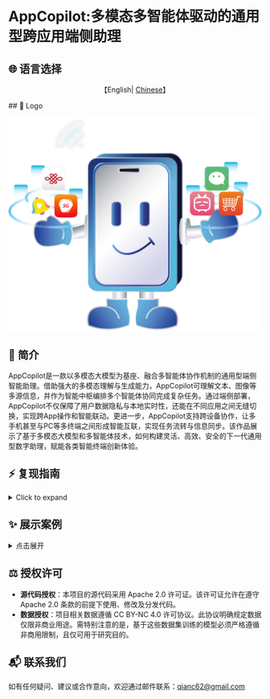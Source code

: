 # AppCopilot:多模态多智能体驱动的通用型跨应用端侧助理

## 🌐 语言选择

<p align="center">
    【English| <a href="readme/README-Chinese.md">Chinese</a>】
</p>
## 🎨 Logo

![Emulator Demo](images/logo.png)

## 📖 简介

AppCopilot是一款以多模态大模型为基座、融合多智能体协作机制的通用型端侧智能助理。借助强大的多模态理解与生成能力，AppCopilot可理解文本、图像等多源信息，并作为智能中枢编排多个智能体协同完成复杂任务。通过端侧部署，AppCopilot不仅保障了用户数据隐私与本地实时性，还能在不同应用之间无缝切换，实现跨App操作和智能联动。更进一步，AppCopilot支持跨设备协作，让多手机甚至与PC等多终端之间形成智能互联，实现任务流转与信息同步。该作品展示了基于多模态大模型和多智能体技术，如何构建灵活、高效、安全的下一代通用型数字助理，赋能各类智能终端创新体验。

## ⚡️ 复现指南

<details>
<summary>Click to expand</summary>

### AppCopilot本地运行
本节主要介绍如何通过API连接服务器上已经训好的模型，在本地运行 AppCopilot。

#### 本地环境基本要求
| 依赖项 | 具体要求 |
| --- | --- |
| 操作系统 | 支持 Android Studio 运行的操作系统 |
| 软件 | 安装 Android Studio |
| Python 环境 | 安装 Python 环境，建议安装版本号为 3.12 的 Python 版本 |
| 网络 | 关闭本地 VPN，确保服务器端 vllm api 的正常连接 |

###### 安装 Android Studio
Android Studio是一个为 Android 平台开发程序的集成开发环境。可通过其官网 <https://developer.android.com/studio> 下载。

#### 服务器环境基本要求
| 依赖项 | 具体要求 |
| --- | --- |
| 操作系统 | 支持 Conda 和 vLLM 运行的操作系统 |
| 软件 | 安装 Conda 并创建 vLLM 环境、安装 vLLM 相关依赖 |

###### Conda 安装
Conda是一个开源的跨平台包管理器和环境管理器，它能够帮助用户快速安装、运行和管理包含多种语言的软件包及其依赖项。可以通过其官网<https://anaconda.org/anaconda/conda> 下载。

安装好 Conda 后，配置 Python 虚拟环境，推荐 Python 版本号为 3.10。

```bash
conda create --name vllm_env python=3.10
```

###### vLLM 安装
vLLM(<https://docs.vllm.ai/en/latest/>)是一个用于大语言模型推理和服务的开源高性能库，以更低的成本和更高的效率，为生成式AI应用提供更快的响应。 此处需要配置 vLLM 相关环境依赖，使用如下命令安装版本为 0.9.1 的vLLM：
```bash
pip install vllm==0.9.1
```

###### 其余配置

想要本地通过API连接服务器运行AppCopilot，服务器环境其余配置要求如下代码块

```bash
pip install git+https://github.com/huggingface/transformers@f3f6c86582611976e72be054675e2bf0abb5f775
pip install accelerate
pip install qwen-vl-utils
pip install openai
git clone https://huggingface.co/Qwen/Qwen-VL-7B
```

#### 代码克隆

首先，从远程克隆文件夹到本地，并添加相关文件。

```bash
mkdir AppCopilot
cd AppCopilot
git clone https://github.com/GUIAgents-Dev/GUI-Android.git .
```
为了提升智能体在安卓手机上的操作能力，本项目还需安装 YADB 工具以增强原生 ADB（Android Debug Bridge）功能。它解决了 ADB 在文本输入、截屏和 UI 布局提取等方面的局限性，提供了更高效、更精确的操作。在当前目录下执行命令：

```bash
git clone https://github.com/ysbing/YADB.git ./YADB 
```

#### 本地配置系统环境变量
##### 配置 adb 环境变量
- **Windows 系统 adb 环境变量配置**：在 Windows 系统中，右键点击【此电脑】，选择【属性】，点击【高级系统设置】，在弹出的窗口中点击【环境变量】，在系统变量中点击【新建】，输入变量名：adb，变量值添加 adb 所在的目录路径（例如：C:\Android\Sdk\platform-tools），接着在系统变量中找到 Path，向其中添加刚刚添加的 adb 环境。双击 Path ，点击【新建】输入 【%adb%】。
- **macOS/Linux 系统 adb 环境变量配置**：在 Linux 或 macOS 系统中，编辑 `source ~/.bashrc` 或 `source ~/.bash_profile`文件, 在文件末尾添加 adb 路径： `/Users/user/Android/Sdk/platform-tools`，保存文件后，执行 `source ~/.bashrc`或 `source ~/.bash_profile`使配置生效。

完成以上配置后，在命令行输入 `adb version`，若能正确输出 adb 版本号等相关信息，即代表配置成功。

##### 配置 emulator 环境变量

配置方法与上面配置 adb 的环境变量的方法较为类似。

- **Windows 系统 emulator 环境变量配置**：在 Windows 系统中，右键点击【此电脑】，选择【属性】，点击【高级系统设置】，在弹出的窗口中点击【环境变量】，在系统变量中点击【新建】，输入变量名：emulator，变量值添加 emulator 所在的目录路径（例如：C:\Android\Sdk\emulator），接着在系统变量中找到 Path，向其中添加刚刚添加的 emulator 环境。双击 Path ，点击【新建】输入 【%emulator%】。
- **macOS/Linux 系统 adb 环境变量配置**：在 Linux 或 macOS 系统中，编辑 `source ~/.bashrc` 或 `source ~/.bash_profile`文件, 在文件末尾添加 emolator 路径： `/Users/user/Library/Android/Sdk/emulator`，保存文件后，执行 `source ~/.bashrc`或 `source ~/.bash_profile`使配置生效。

完成以上配置后，在命令行输入 `adb version`，若能正确输出 adb 版本号等相关信息，即代表配置成功。

#### 配置用于运行的安卓设备
##### 配置模拟器

本项目使用 Android Studio 创建和管理安卓虚拟设备（Android Virtual Device，AVD），可参考 Android Studio 的官方文档配置虚拟器https://developer.android.com/studio/run/managing-avds

1. **查看模拟器名称和列表**：在命令行中输入命令：

```bash
emulator -list-avds
```

来查看目前的模拟器名称和列表，后续可指定开启某个模拟器。

   2.**配置模拟器网络**：在命令行中输入命令：

```
emulator -avd <android> -dns-server  <Local DNS Server>
```

其中 <android> 是指定的模拟器名称，<Local DNS Server> 是本地 DNS 地址。仅第一次需要指定 DNS Server，之后可直接启动：emulator -avd <android>。如果在调试过程中出现了快照损坏的报错，可以在启动时加上 -no-snapshot-load的参数后缀。

  在完成上述配置后，安卓模拟器应可在本地正常运行，呈现可交互的图形界面，支持鼠标操作，同时通过主机网络共享实现网络访问。 下图展示了在启动安卓虚拟机后的项目页面截图

![Emulator Demo](images/emunew.png)

##### 配置实体机

除了使用安卓虚拟机（AVD）之外，智能体还可以通过 adb 操作实体手机。下面列出使用 adb 操作实体手机的具体步骤

1. **打开安卓实体机开发者模式**：以 小米手机 MIUI 14.0.11 版本为例，进入手机【设置】，点击【我的设备】，下滑点击【全部参数信息】，点击【MIUI 版本】7 次，进入手机开发者模式。
2. **启用 USB 调试**：在手机【设置】中找到【开发者选项】，下滑找到【USB 调试】并启用该功能，启用后实体机可通过连接 USB 后启用调试模式，让 adb 能够进行模拟操作。
3.  **使用 adb 连接实体机**：在完成上一步操作后，使用数据线将电脑和实体机相连接，在电脑命令行输入命令 adb devices, 如果出现实体机对应序列号，例如3e90f1ef device，即说本地端与实体机端已经通过 adb 建立连接，配置完成。



#### 配置 Python 相关环境依赖

推荐安装并使用版本号为 3.12 的 Python 版本。本地进入之前克隆的 GUI-Android目录, 安装如下的依赖项：

```bash
pip install -r requirements.txt 
```

#### 配置相关模型密钥

在本地代码文件 ./wrappers/constants.py 中，需要用户手动配置 LLM 密钥，以便后续模型调用过程。代码块 8 展示了更改具体配置的位置和变量名。

```python
# ----- model config -----
MODEL_EXTRACT = "deepseek-v3-250324"
ERROR_CALLING_LLM = "Error calling LLM"
MODEL_NOT_FOUND = "LLM not found"

# 此处需改为本地实际监听端口
END_POINT = "http://localhost:8001/v1/chat/completions"
PORTS = [8002, 8003, 8004]

# 此处需要换成用户提供的 API 密钥和 Base URL
CLIENT_API_KEY = "switch to your own api key"
CLIENT_BASE_URL = "switch to your own base url"
CLIENT = OpenAI(api_key=CLIENT_API_KEY, base_url=CLIENT_BASE_URL) 
```

#### 服务器端vLLM服务启动

为实现 AppCopilot 对本地大语言模型的远程调用能力，需在服务器端预先部署并启动 vLLM 推理服务。该服务通过 HTTP API 提供模型访问接口，需在命令行中执行启动命令，并根据实际情况将模型路径参数设置为已训练模型的存储目录。我们需要把服务器中已训练好的 GUI 模型和下载的 Qwen-VL-7B 启动 vLLM 服务, 分别部署到 8001和 8002 端口。

```bash
#/your/model/path替换为实际的GUI模型路径
vllm serve /your/model/path \
  --served-model-name AgentCPM-GUI \
  --tensor_parallel_size 1 \
  --trust-remote-code \
  --gpu-memory-utilization 0.9 \
  --limit-mm-per-prompt image=10 \
  --max_model_len 2048 \
  --port 8001 
```
```bash
#/your/model/path替换为实际的Qwen-VL-7B模型路径
vllm serve /your/model/path \
  --served-model-name AgentCPM-GUI \
  --tensor-parallel-size 1 \      
  --trust-remote-code \
  --gpu-memory-utilization 0.9 \
  --port 8002 
```

#### 本地运行启动AppCopilot

在本地启动程序之前，应首先将远程服务器上的 8001 端口转发至本地的 8001 端口，将远程服务器上的 8002 端口转发至本地的 8002 端口，以确保本地环境能够通过 HTTP接口访问服务器端的模型服务。该端口转发操作可通过本地终端执行相应命令实现

```bash
ssh -L 8001:localhost:8001 username@model-server-ip
ssh -L 8002:localhost:8002 username@model-server-ip 
```

##### 单端运行

最后是最终的 AppCopilot 运行。若要在单设备单端运行，在本地终端中打开命令行界面，进入包含 run_agent.py 文件的目录。随后，依据命令行参数说明表（见表 8.3），传入所需功能对应的参数运行 run_agent.py 脚本，即可完成 AppCopilot 的启动。以下代码块12为示例命令，启用语音输入以及语音反馈，并运行自定义任务：

```bash
# 启用语音输入以及语音反馈，并运行自定义任务
python run_agent.py --custom-task --enable-voice-input --enable-audio 
```

**命令行参数说明**

| 参数                            | 类型 | 说明                                           |
| ------------------------------- | ---- | ---------------------------------------------- |
| `--predefined-task <TASK_NAME>` | str  | 指定预定义任务的名称（任务名需在内置列表中）。 |
| `--custom-task`                 | flag | 启用自定义任务模式，跳过预定义任务选择。       |
| `--enable-experience`           | flag | 启用基于经验的任务匹配机制。                   |
| `--enable-voice-input`          | flag | 启用语音输入（仅在自定义任务模式下有效）。     |
| `--enable-audio`                | flag | 启用音频反馈。                                 |
| `--show-tasks`                  | flag | 显示所有可用的预定义任务并退出程序。           |
| `--enable-vision-parser`        | flag | 是否调用 omniparser 进行坐标校准。             |
| `--read-final-page`             | flag | 是否启用朗读最终界面。                         |

##### 多设备跨端运行

如果需要进行多设备跨端场景的运行，进入包含 cross\_device\_agent.py 的目录，随后，依据命令行参数说明表，传入所需功能对应的参数运行 cross\_device\_agent.py 脚本，即可完成 AppCopilot 多设备跨端的启动。

**命令行参数说明**

| 参数               | 类型 | 说明                              |
| ------------------ | ---- | --------------------------------- |
| `--device1-serial` | str  | 设备 1 的 ADB 序列号（可选）      |
| `--device1-port`   | int  | 设备 1 的通信端口（默认 11001）。 |
| `--device2-serial` | str  | 设备 2 的 ADB 序列号（可选        |
| `--device2-port`   | int  | 设备 2 的通信端口（默认 11002）。 |
| `--task`           | str  | 跨设备任务指令。                  |

### 服务器上进行模型后训练

本节主要介绍如何复现在服务器上进行模型后训练的完整流程，包括数据预处理、监督微调（Supervised Fine-Tuning, SFT）、强化微调（Reinforcement Fine-Tuning,RFT），以及在后训练完成后的模型推理评测。

#### 数据预处理

项目在对模型进行后训练之前，需要先对收集到的 GUI 交互数据进行预处理。整个数据处理流程主要包括三部分：首先对原始数据进行清洗，移除不符合质量标准的样本；其次将有效数据转换为统一的结构化训练格式；最后通过数据增强方法扩充数据规模以提高模型的泛化能力。

##### 数据清洗

数据清洗过程通过已提供的 clear.py 脚本完成。该脚本所依赖的均为 Python 标准库模块，因而在已正确安装 Python 的前提下，无需额外配置运行环境。在执行前，请根据实际数据存储位置，修改脚本中主程序入口处涉及的路径参数 ，以确保文件的正确加载与处理。

```python
if __name__ == "__main__":
    main_folder = "/your/path1" #替换为待清洗的数据的路径 
    tmp_folder = "/your/path2" #用于存放那些 instruction 字段重复的数据
    tmp_step_folder = "/your/path3" #用于存放 path 长度不符合要求的数据
```
路径参数修改完毕后，在命令行运行程序即可进行数据清洗:

```bash
python clear.py 
```

##### 数据格式标准化

数据清洗过程通过已提供的 data.py 脚本完成。同样的，在执行前，请根据实际数据存储位置，修改脚本中 main 函数涉及的路径参数，以确保文件的正确加载与处理

```python
def main():
    """主函数，输出处理后的文件夹数量"""
    source_base = "/your/path1" #替换为待进行格式转换的数据目录
    destination_base = "/your/path2" #转换后数据的输出目录
```
路径参数修改完毕后，在命令行运行程序即可进行数据格式标准化:

```bash
python data.py 
```

##### 数据增广

数据清洗过程通过已提供的 data_process_ins.py 脚本完成。同样的，在执行前，请根据实际数据存储位置，修改脚本中涉及的路径参数，以确保文件的正确加载与处理。

```python
#调用的模型替换成实际使用的模型
client = OpenAI(
  api_key='your_api_key',
  base_url='your_base_url'
) 
model_name = "your_model"

source_base = "/your/path1" #替换为待增广的数据目录
destination_base = "/your/path2" #增广后数据的输出目录
```
路径参数修改完毕后，在命令行运行程序即可进行数据增广:

```bash
python data_process_ins.py 
```

#### 监督微调
##### 环境配置

SFT 阶段所需要运行的程序都集成在 finetune_ds.sh 脚本中。首先先进入 SFT 相关目录中，配置用于 SFT 的环境。

```bash
# conda 新建环境
conda create -n gui-sft python=3.10
# 激活 conda 环境
conda activate gui-sft
# pip安装包
# 注意：此处要把requirements.txt 中的 flash-attn 先注释掉再安装
pip install -r requirements.txt 
# 单独安装 flash-attn，必须要指定版本为 2.7.4.post1
pip install flash_attn==2.7.4.post1 -i https://pypi.tuna.tsinghua.edu.cn/simple --no-build-isolation
```

##### 运行SFT脚本

同样的，在执行前，请根据实际数据存储位置，修改脚本中涉及的路径参数，以确保文件的正确加载与处理。

```bash
MODEL="/path/to/your/model" #替换为你的预训练模型
# or openbmb/MiniCPM-V-2, openbmb/MiniCPM-Llama3-V-2_5, openbmb/MiniCPM-V-2_6

# ATTENTION: specify the path to your training data, which should be a json file consisting of a list of conversations.
# See the section for finetuning in README for more information.
DATA="/your/path/to/data"
EVAL_DATA="/your/path/to/eval_data" #替换为你的数据路径

# if use openbmb/MiniCPM-V-2, please set LLM_TYPE=minicpm, if use openbmb/MiniCPM-Llama3-V-2_5, please set LLM_TYPE="llama3",
# if use openbmb/MiniCPM-o-2_6 or openbmb/MiniCPM-V-2_6, please set LLM_TYPE=qwen
LLM_TYPE="qwen" #根据实际模型替换LLM_TYPE
```

路径参数修改完毕后，在命令行运行程序即可进行 SFT:

```
bash finetune_ds.sh
```



#### 强化微调

##### 环境配置

RFT 阶段所需要运行的程序都集成在 fsdp.sh 脚本中。首先先进入 RFT 相关目录中，配置用于 RFT 的环境。

```bash
#conda新建环境
conda create -n fjr-arl python=3.11
#激活环境
conda activate fjr-arl
#进入./AgentCPM-GUI路径pip安装包，把flash_attn/torch/transformers注释掉
pip install -r requirements.txt
#进入./AgentCPM-GUI/rft路径pip安装包 把flash_attn/torch/transformers注释掉
pip install -r requirements.txt
#pip 单独安装一些指定版本的包
#单独安装 flash-attn，指定版本为 2.7.4.post1
pip install flash_attn==2.7.4.post1 -i https://pypi.tuna.tsinghua.edu.cn/simple --no-build-isolation
#根据cuda版本下载对应的torch，注意torch版本需>=2.6.0，例如cuda12.4对应的torch下载命令如下：
pip install torch==2.6.0 torchvision==0.21.0 torchaudio==2.6.0 --index-url https://download.pytorch.org/whl/cu124
#单独安装transformers，指定版本为4.51.0
pip install transformers==4.51.0
note：检查torch版本>=2.6.0以及transformers的版本为4.51.0才能run起来FSDPv2。
```

##### 运行RFT脚本

同样的，在执行前，请根据实际数据存储位置，修改脚本中涉及的路径参数，以确保文件的正确加载与处理。

```bash
source /opt/miniconda3/bin/activate fjr-arl #替换为实际miniconda环境路径
...
--model_name_or_path /path/to/your/model #替换为实际模型路径
--dataset_name /path/to/your/dataset #替换为实际训练数据路径
--eval_dataset_name /path/to/your/eval_dataset #替换为实际测试数据路径
```

在执行强化微调（RFT）流程前，请确保服务器环境中 trainer/utils 文件夹以及trainer/arl.py 已正确配置，并与 fsdp.sh 与 grpo.py 文件处于同一目录层级。若路径配置不当，程序将无法正常加载所依赖的模块，导致运行失败。完成路径参数的正确设置后，可在命令行中执行相应程序以启动 RFT 流程。

```
 bash fsdp.sh
```



#### 模型推理评测

模型评测阶段所需要运行的程序都集成在 eval.sh 脚本中。同样的，在执行前，请根据实际数据存储位置，修改脚本中涉及的路径参数，以确保文件的正确加载与处理。

```bash
model_base_path="/path/to/your/model" #替换为待评测模型路径
data_name="/path/to/your/data" #评测数据集
model_name="your_model_name" #替换为待评测模型
base_output_dir="/path/to/your/output" #结果输出路径
```

在执行模型推理评测前，请确保服务器环境中 utils 文件夹已正确配置，并与 eval.sh与 run_predict_minicpm.py，run_eval_agent.py 文件处于同一目录层级。若路径配置不当，程序将无法正常加载所依赖的模块，导致运行失败。完成路径参数的正确设置后，可在命令行中执行相应程序以启动模型推理评测流程。

```
bash eval.sh 
```



### 资源汇总

项目在数据处理、模型后训练以及评测阶段均配备了结构清晰、功能明确的支撑性脚本与配置文件，确保整个系统在构建、训练与评估流程中具备良好的可控性与可重复性。在数据处理部分，相关脚本用于实现数据清洗、格式转换及数据增强，支撑多模态训练数据的标准化构建；在后训练阶段，涵盖了监督微调（SFT）与强化微调（RFT）两个关键流程，所对应的训练脚本与配置文件能够有效支持模型的多阶段优化与能力提升；而在评估阶段，则集成了自动化推理与指标计算模块，实现了模型性能的系统化、标准化评估。上述各阶段所使用的核心文件与数据统计详见表 8.5、表 8.6、表 8.7 及表 8.8，为系统构建与实验复现提供了重要保障。

#### 数据处理相关文件

数据处理流程主要包括三部分：首先对原始数据进行清洗，移除不符合质量标准的样本；其次将有效数据转换为统一的结构化训练格式；最后通过数据增强方法扩充数据规模以提高模型的泛化能力。所使用的具体文件详见表 8.5。各训练阶段所使用的训练数据量详见下表。

| 文件名 | 格式 | 描述 |
| --- | --- | --- |
| clear.py | Python | 清洗原始数据 |
| data.py | Python | 转化为结构化数据 |
| data_process_ins.py | Python | 指令文本增强 |
| data_process_bbox.py | Python | 边界框数据增广 |

**Dataset Sizes**:

| 训练阶段                          | 数据量 |
| --------------------------------- | ------ |
| 继续预训练增强 GUI Grounding 能力 | 1200万 |
| 监督微调 SFT                      | 600万  |

#### 后训练相关文件

后训练过程包括两个阶段：首先进行监督微调，随后进行强化微调。在 SFT 阶段，项目将采集的 GUI 交互数据与通用多模态 SFT 数据集进行融合训练，总样本规模约为 600 万条。在 RFT 阶段，采用梯度正则化策略优化（Gradient-Regularized PolicyOptimization，GRPO）算法对模型进行强化学习，以增强其推理与思维能力。具体使用的文件参见下表。

| 文件名 | 格式 | 描述 |
| --- | --- | --- |
| finetune_ds.sh | shell | SFT命令脚本 |
| finetune.py | Python | SFT主程序 |
| dataset.py | Python | 构建dataset |
| trainer.py | Python | 构建trainer |
| fsdp.sh | shell | RFT命令脚本 |
| trainer/utils | 文件夹 | 被grpo.py调用 |
| fsdp2_dst.yml | YAML | RFT配置文件 |
| grpo.py | Python | RFT训练主程序 |
| trainer/arl.py | Python | 被grpo.py调用 |
| configs.py | Python | 被grpo.py调用 |

#### 评测相关文件

评估流程通过执行 eval.sh 脚本启动，首先由 run_predict_minicpm.py 自动完成模型推理，生成对应的预测结果；随后，该结果被传递至 run_eval_agent.py，进一步转换为标准化评估格式，并完成结果的汇总与指标计算，从而实现对模型性能的系统性评估。

| 文件名 | 格式 | 描述 |
| --- | --- | --- |
| eval.sh | shell | 推理评估脚本 |
| run_predict_minicpm.py | Python | 推理主程序 |
| run_eval_agent.py | Python | 评测程序 |
| utils | 文件夹 | 工具函数 |

</details>

## ✨ **展示案例**

<details>
<summary>点击展开</summary>


### Case 1: 长程任务

![Long Horizon Demo](C:\Users\Administrator.DESKTOP-RN0CUUV\Desktop\readme\images\long_horizon.png)

### Case 2: 跨端任务

![Cross Device Demo](C:\Users\Administrator.DESKTOP-RN0CUUV\Desktop\readme\images\double_end.png)

### Case 3: 三端任务

![Triple end Demo](C:\Users\Administrator.DESKTOP-RN0CUUV\Desktop\readme\images\triple_end.png)

</details>

## **⚖️ 授权许可**

- **源代码授权**：本项目的源代码采用 Apache 2.0 许可证。该许可证允许在遵守 Apache 2.0 条款的前提下使用、修改及分发代码。
- **数据授权**：项目相关数据遵循 CC BY-NC 4.0 许可协议。此协议明确规定数据仅限非商业用途。需特别注意的是，基于这些数据集训练的模型必须严格遵循非商用限制，且仅可用于研究目的。

## **📬 联系我们**

如有任何疑问、建议或合作意向，欢迎通过邮件联系：[qianc62@gmail.com](mailto:qianc62@gmail.com)
